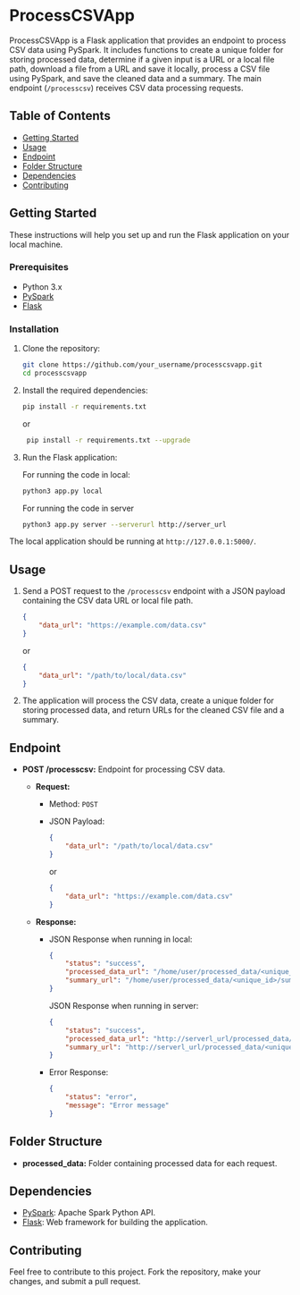 
# ProcessCSVApp

ProcessCSVApp is a Flask application that provides an endpoint to process CSV data using PySpark. It includes functions to create a unique folder for storing processed data, determine if a given input is a URL or a local file path, download a file from a URL and save it locally, process a CSV file using PySpark, and save the cleaned data and a summary. The main endpoint (`/processcsv`) receives CSV data processing requests.

## Table of Contents

- [Getting Started](#getting-started)
- [Usage](#usage)
- [Endpoint](#endpoint)
- [Folder Structure](#folder-structure)
- [Dependencies](#dependencies)
- [Contributing](#contributing)

## Getting Started

These instructions will help you set up and run the Flask application on your local machine.

### Prerequisites

- Python 3.x
- [PySpark](https://pypi.org/project/pyspark/)
- [Flask](https://pypi.org/project/Flask/)

### Installation

1. Clone the repository:

    ```bash
    git clone https://github.com/your_username/processcsvapp.git
    cd processcsvapp
    ```

2. Install the required dependencies:

    ```bash
    pip install -r requirements.txt
    ```
    or
   
   ```bash
    pip install -r requirements.txt --upgrade
    ```
   

4. Run the Flask application:
	
	For running the code in local:
    ```bash
    python3 app.py local
    ```
    For running the code in server
     ```bash
    python3 app.py server --serverurl http://server_url
    ```
   

The local application should be running at `http://127.0.0.1:5000/`.

## Usage

1. Send a POST request to the `/processcsv` endpoint with a JSON payload containing the CSV data URL or local file path.

    ```json
    {
        "data_url": "https://example.com/data.csv"
    }
    ```

    or

    ```json
    {
        "data_url": "/path/to/local/data.csv"
    }
    ```

2. The application will process the CSV data, create a unique folder for storing processed data, and return URLs for the cleaned CSV file and a summary.

## Endpoint

- **POST /processcsv:** Endpoint for processing CSV data.

    - **Request:**
        - Method: `POST`
        - JSON Payload:
        
            ```json
            {
                "data_url": "/path/to/local/data.csv"
            }
            ```
            or 
            ```json
            {
                "data_url": "https://example.com/data.csv"
            }
            ```

    - **Response:**
        - JSON Response when running in local:
            ```json
            {
                "status": "success",
                "processed_data_url": "/home/user/processed_data/<unique_id>/cleaned_data_data.csv",
                "summary_url": "/home/user/processed_data/<unique_id>/summary_data.json"
            }
            ```
	            
             JSON Response when running in server:
            ```json
            {
                "status": "success",
                "processed_data_url": "http://serverl_url/processed_data/<unique_id>/cleaned_data_data.csv",
                "summary_url": "http://serverl_url/processed_data/<unique_id>/summary_data.json"
            }
            ```
            
        - Error Response:
            ```json
            {
                "status": "error",
                "message": "Error message"
            }
            ```
 
## Folder Structure

- **processed_data:** Folder containing processed data for each request.

## Dependencies

- [PySpark](https://pypi.org/project/pyspark/): Apache Spark Python API.
- [Flask](https://pypi.org/project/Flask/): Web framework for building the application.

## Contributing

Feel free to contribute to this project. Fork the repository, make your changes, and submit a pull request.
